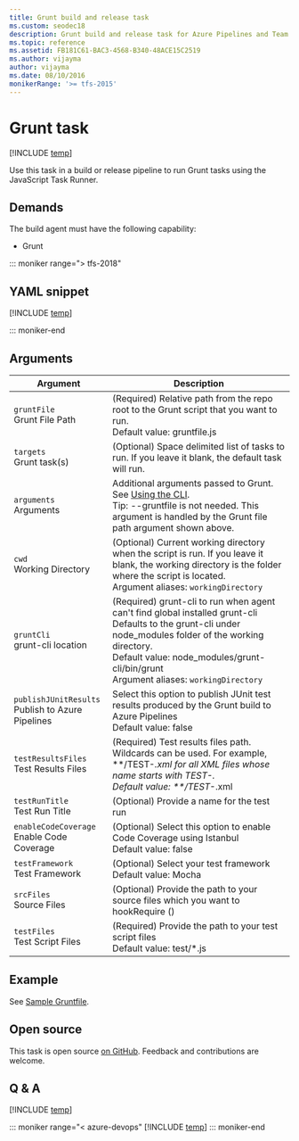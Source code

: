 ```yaml
---
title: Grunt build and release task
ms.custom: seodec18
description: Grunt build and release task for Azure Pipelines and Team Foundation Server (TFS)
ms.topic: reference
ms.assetid: FB181C61-BAC3-4568-B340-48ACE15C2519
ms.author: vijayma
author: vijayma
ms.date: 08/10/2016
monikerRange: '>= tfs-2015'
---
```


# Grunt task
 
[!INCLUDE [temp](../../includes/version-tfs-2015-update.md)]

Use this task in a build or release pipeline to run Grunt tasks using the JavaScript Task Runner.

## Demands

The build agent must have the following capability:

 * Grunt

::: moniker range="> tfs-2018"

## YAML snippet

[!INCLUDE [temp](../includes/yaml/GruntV0.md)]

::: moniker-end

## Arguments

|Argument|Description|
|--- |--- |
|`gruntFile` <br/>Grunt File Path|(Required) Relative path from the repo root to the Grunt script that you want to run. <br/>Default value: gruntfile.js|
|`targets` <br/>Grunt task(s)|(Optional) Space delimited list of tasks to run. If you leave it blank, the default task will run.|
|`arguments` <br/>Arguments|Additional arguments passed to Grunt. See [Using the CLI](http://gruntjs.com/using-the-cli). <br/>Tip: --gruntfile is not needed. This argument is handled by the Grunt file path argument shown above.|
|`cwd` <br/>Working Directory|(Optional) Current working directory when the script is run.  If you leave it blank, the working directory is the folder where the script is located. <br/>Argument aliases: `workingDirectory`|
|`gruntCli` <br/>grunt-cli location|(Required) grunt-cli to run when agent can't find global installed grunt-cli  Defaults to the grunt-cli under node_modules folder of the working directory. <br/>Default value: node_modules/grunt-cli/bin/grunt <br/>Argument aliases: `workingDirectory`|
|`publishJUnitResults` <br/>Publish to Azure Pipelines|Select this option to publish JUnit test results produced by the Grunt build to Azure Pipelines <br/>Default value: false|
|`testResultsFiles` <br/>Test Results Files|(Required) Test results files path. Wildcards can be used. For example, **/TEST-*.xml for all XML files whose name starts with TEST-. <br/>Default value: **/TEST-*.xml|
|`testRunTitle` <br/>Test Run Title|(Optional) Provide a name for the test run|
|`enableCodeCoverage` <br/>Enable Code Coverage|(Optional) Select this option to enable Code Coverage using Istanbul <br/>Default value: false|
|`testFramework` <br/>Test Framework|(Optional) Select your test framework <br/>Default value: Mocha|
|`srcFiles` <br/>Source Files|(Optional) Provide the path to your source files which you want to hookRequire ()|
|`testFiles` <br/>Test Script Files|(Required) Provide the path to your test script files <br/>Default value: test/*.js|

## Example

See [Sample Gruntfile](https://gruntjs.com/sample-gruntfile).

## Open source

This task is open source [on GitHub](https://github.com/Microsoft/azure-pipelines-tasks). Feedback and contributions are welcome.

## Q & A
<!-- BEGINSECTION class="md-qanda" -->

[!INCLUDE [temp](../../includes/qa-agents.md)]

::: moniker range="< azure-devops"
[!INCLUDE [temp](../../includes/qa-versions.md)]
::: moniker-end

<!-- ENDSECTION -->
